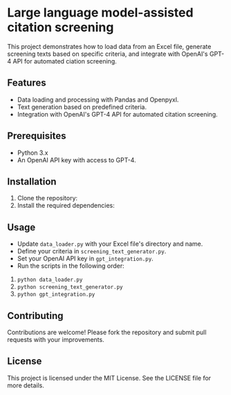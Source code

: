 # Large language model-assisted citation screening

This project demonstrates how to load data from an Excel file, generate screening texts based on specific criteria, and integrate with OpenAI's GPT-4 API for automated ciation screening.

## Features

- Data loading and processing with Pandas and Openpyxl.
- Text generation based on predefined criteria.
- Integration with OpenAI's GPT-4 API for automated citation screening.

## Prerequisites

- Python 3.x
- An OpenAI API key with access to GPT-4.

## Installation

1. Clone the repository:
2. Install the required dependencies:

## Usage

- Update `data_loader.py` with your Excel file's directory and name.
- Define your criteria in `screening_text_generator.py`.
- Set your OpenAI API key in `gpt_integration.py`.
- Run the scripts in the following order:
1. `python data_loader.py`
2. `python screening_text_generator.py`
3. `python gpt_integration.py`

## Contributing

Contributions are welcome! Please fork the repository and submit pull requests with your improvements.

## License

This project is licensed under the MIT License. See the LICENSE file for more details.
